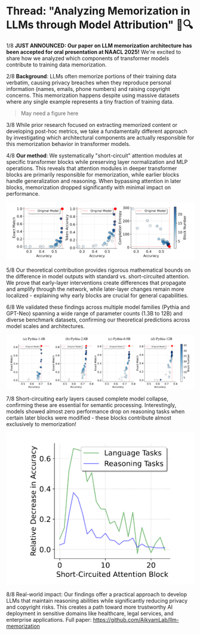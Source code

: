 # Thread: "Analyzing Memorization in LLMs through Model Attribution" 🧠🔍

1/8 **JUST ANNOUNCED: Our paper on LLM memorization architecture has been accepted for oral presentation at NAACL 2025!** We're excited to share how we analyzed which components of transformer models contribute to training data memorization.

2/8 **Background**: LLMs often memorize portions of their training data verbatim, causing privacy breaches when they reproduce personal information (names, emails, phone numbers) and raising copyright concerns. This memorization happens despite using massive datasets where any single example represents a tiny fraction of training data. 
> May need a figure here

3/8 While prior research focused on extracting memorized content or developing post-hoc metrics, we take a fundamentally different approach by investigating which architectural components are actually responsible for this memorization behavior in transformer models. 

4/8 **Our method**: We systematically "short-circuit" attention modules at specific transformer blocks while preserving layer normalization and MLP operations. This reveals that attention modules in deeper transformer blocks are primarily responsible for memorization, while earlier blocks handle generalization and reasoning. When bypassing attention in later blocks, memorization dropped significantly with minimal impact on performance.

![short-ciruciting.png](assets/short-circuiting.png)

5/8 Our theoretical contribution provides rigorous mathematical bounds on the difference in model outputs with standard vs. short-circuited attention. We prove that early-layer interventions create differences that propagate and amplify through the network, while later-layer changes remain more localized - explaining why early blocks are crucial for general capabilities. 

6/8 We validated these findings across multiple model families (Pythia and GPT-Neo) spanning a wide range of parameter counts (1.3B to 12B) and diverse benchmark datasets, confirming our theoretical predictions across model scales and architectures.

![model-scale.png](assets/model-scale.png)

7/8 Short-circuiting early layers caused complete model collapse, confirming these are essential for semantic processing. Interestingly, models showed almost zero performance drop on reasoning tasks when certain later blocks were modified - these blocks contribute almost exclusively to memorization!

![reasoning-non-reasoning.png](assets/reasoning-non-reasoning.png)

8/8 Real-world impact: Our findings offer a practical approach to develop LLMs that maintain reasoning abilities while significantly reducing privacy and copyright risks. This creates a path toward more trustworthy AI deployment in sensitive domains like healthcare, legal services, and enterprise applications. Full paper: https://github.com/AikyamLab/llm-memorization

